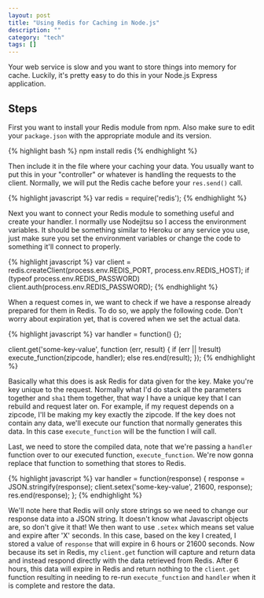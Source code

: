 ```yaml
---
layout: post
title: "Using Redis for Caching in Node.js"
description: ""
category: "tech"
tags: []
---
```



Your web service is slow and you want to store things into memory for cache. Luckily, it's pretty easy to do this in your Node.js Express application.

## Steps

First you want to install your Redis module from npm. Also make sure to edit your `package.json` with the appropriate module and its version.

{% highlight bash %}
npm install redis
{% endhighlight %}

Then include it in the file where your caching your data. You usually want to put this in your "controller" or whatever is handling the requests to the client. Normally, we will put the Redis cache before your `res.send()` call.

{% highlight javascript %}
var redis = require('redis');
{% endhighlight %}

Next you want to connect your Redis module to something useful and create your handler. I normally use Nodejitsu so I access the environment variables. It should be something similar to Heroku or any service you use, just make sure you set the environment variables or change the code to something it'll connect to properly.

{% highlight javascript %}
var client = redis.createClient(process.env.REDIS_PORT, process.env.REDIS_HOST);
if (typeof process.env.REDIS_PASSWORD)
	client.auth(process.env.REDIS_PASSWORD);
{% endhighlight %}

When a request comes in, we want to check if we have a response already prepared for them in Redis. To do so, we apply the following code. Don't worry about expiration yet, that is covered when we set the actual data.

{% highlight javascript %}
var handler = function() {};

client.get('some-key-value', function (err, result) {
	if (err || !result)
	   execute_function(zipcode, handler);
	else
		res.end(result);
});
{% endhighlight %}

Basically what this does is ask Redis for data given for the key. Make you're key unique to the request. Normally what I'd do stack all the parameters together and `sha1` them together, that way I have a unique key that I can rebuild and request later on. For example, if my request depends on a zipcode, I'll be making my key exactly the zipcode. If the key does not contain any data, we'll execute our function that normally generates this data. In this case `execute_function` will be the function I will call.

Last, we need to store the compiled data, note that we're passing a `handler` function over to our executed function, `execute_function`. We're now gonna replace that function to something that stores to Redis.

{% highlight javascript %}
var handler = function(response)
{
	response = JSON.stringify(response);
	client.setex('some-key-value', 21600, response);
	res.end(response);
};
{% endhighlight %}

We'll note here that Redis will only store strings so we need to change our response data into a JSON string. It doesn't know what Javascript objects are, so don't give it that! We then want to use `.setex` which means set value and expire after 'X' seconds. In this case, based on the key I created, I stored a value of `response` that will expire in 6 hours or 21600 seconds. Now because its set in Redis, my `client.get` function will capture and return data and instead respond directly with the data retrieved from Redis. After 6 hours, this data will expire in Redis and return nothing to the `client.get` function resulting in needing to re-run `execute_function` and `handler` when it is complete and restore the data.